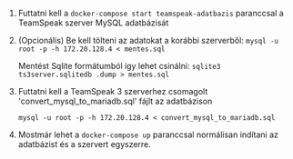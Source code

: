 1. Futtatni kell a ```docker-compose start teamspeak-adatbazis``` paranccsal a TeamSpeak szerver MySQL adatbázisát

2. (Opcionális) Be kell tölteni az adatokat a korábbi szerverből: ```mysql -u root -p -h 172.20.128.4 < mentes.sql```

    Mentést Sqlite formátumból így lehet csinálni: ```sqlite3 ts3server.sqlitedb .dump > mentes.sql```

3. Futtatni kell a TeamSpeak 3 szerverhez csomagolt 'convert_mysql_to_mariadb.sql' fájlt az adatbázison

    ```mysql -u root -p -h 172.20.128.4 < convert_mysql_to_mariadb.sql```

4. Mostmár lehet a ```docker-compose up``` paranccsal normálisan indítani az adatbázist és a szervert egyszerre.